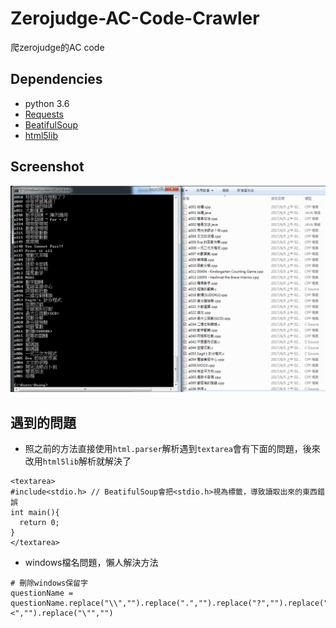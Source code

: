 # Zerojudge-AC-Code-Crawler
爬zerojudge的AC code
## Dependencies
* python 3.6
* [Requests](http://docs.python-requests.org/en/master/)
* [BeatifulSoup](https://www.crummy.com/software/BeautifulSoup/bs4/doc/)
* [html5lib](https://github.com/html5lib/html5lib-python)
## Screenshot
![img](Screenshot.png)
## 遇到的問題
* 照之前的方法直接使用`html.parser`解析遇到`textarea`會有下面的問題，後來改用`html5lib`解析就解決了
```
<textarea>
#include<stdio.h> // BeatifulSoup會把<stdio.h>視為標籤，導致讀取出來的東西錯誤
int main(){
  return 0;
}
</textarea>
```
* windows檔名問題，懶人解決方法
```
# 刪除windows保留字
questionName = questionName.replace("\\","").replace(".","").replace("?","").replace("*","").replace("/","").replace("|","").replace(":","").replace(">","").replace("<","").replace("\"","")
```
